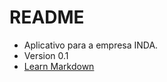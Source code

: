 # README #
 
* Aplicativo para a empresa INDA.
* Version 0.1
* [Learn Markdown](https://bitbucket.org/tutorials/markdowndemo)